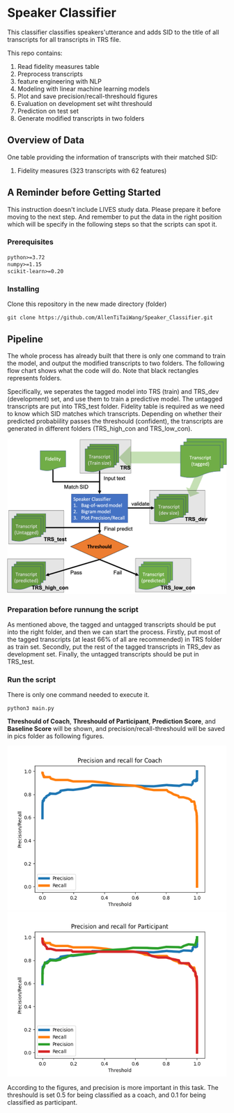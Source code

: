 # Speaker Classifier

This classifier classifies speakers'utterance and adds SID to
the title of all transcripts for all transcripts in TRS file.

This repo contains:

1. Read fidelity measures table
2. Preprocess transcripts
3. feature engineering with NLP
4. Modeling with linear machine learning models
5. Plot and save precision/recall-threshould figures
6. Evaluation on development set wiht threshould
7. Prediction on test set
8. Generate modified transcripts in two folders

## Overview of Data

One table providing the information of transcripts with their 
matched SID:
1. Fidelity measures (323 transcripts with 62 features)

## A Reminder before Getting Started

This instruction doesn't include LIVES study data. Please prepare it
before moving to the next step. And remember to put the data in the 
right position which will be specify in the following steps so that 
the scripts can spot it.

### Prerequisites

```
python>=3.72
numpy>=1.15
scikit-learn>=0.20
```

### Installing

Clone this repository in the new made directory (folder)

```
git clone https://github.com/AllenTiTaiWang/Speaker_Classifier.git
```

## Pipeline

The whole process has already built that there is only one command
to train the model, and output the modified transcripts to two folders. 
The following flow chart shows what the code will do. Note that black 
rectangles represents folders.

Specifically, we seperates the tagged model into TRS (train) and TRS_dev
(development) set, and use them to train a predictive model. The untagged 
transcripts are put into TRS_test folder. Fidelity table is required as we
need to know which SID matches which transcripts. Depending on whether their
predicted probabiility passes the threshould (confident), the transcripts 
are generated in different folders (TRS_high_con and TRS_low_con).

![alt text](https://github.com/AllenTiTaiWang/Speaker_Classifier/blob/master/pics/flow_chart.png)

### Preparation before runnung the script

As mentioned above, the tagged and untagged transcripts should be put
into the right folder, and then we can start the process. Firstly, put
most of the tagged transcripts (at least 66% of all are recommended) in
TRS folder as train set. Secondly, put the rest of the tagged transcripts
in TRS_dev as development set. Finally, the untagged transcripts should be
put in TRS_test.

### Run the script

There is only one command needed to execute it.

```
python3 main.py
```

**Threshould of Coach**, **Threshould of Participant**, **Prediction Score**,
and **Baseline Score** will be shown, and precision/recall-threshould will be
saved in pics folder as following figures.

![alt text](https://github.com/AllenTiTaiWang/Speaker_Classifier/blob/master/pics/plot_coach.png)
![alt text](https://github.com/AllenTiTaiWang/Speaker_Classifier/blob/master/pics/plot_participant.png)

According to the figures, and precision is more important in this task. The 
threshould is set 0.5 for being classified as a coach, and 0.1 for being 
classified as participant.

